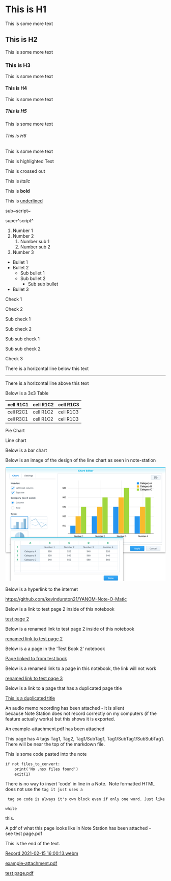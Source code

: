 # This is H1

This is some more text

## This is H2

This is some more text

### This is H3

This is some more text

#### This is H4

This is some more text

##### This is H5

This is some more text

###### This is H6

This is some more text

This is highlighted Text

This is crossed out

This is *italic*

This is **bold**

This is <u>underlined</u>

sub~script~

super^script^

1.  Number 1
2.  Number 2
    1.  Number sub 1
    2.  Number sub 2
3.  Number 3

-   Bullet 1
-   Bullet 2
    -   Sub bullet 1
    -   Sub bullet 2
        -   Sub sub bullet 
-   Bullet 3

Check 1

Check 2

Sub check 1

Sub check 2

Sub sub check 1

Sub sub check 2

Check 3

There is a horizontal line below this text

------------------------------------------------------------------------

There is a horizontal line above this text

Below is a 3x3 Table

| **cell R1C1** | **cell R1C2** | **cell R1C3** |
|---------------|---------------|---------------|
| cell R2C1     | cell R1C2     | cell R1C3     |
| cell R3C1     | cell R1C2     | cell R1C3     |

Pie Chart

Line chart

Below is a bar chart

Below is an image of the design of the line chart as seen in note-station

![ns_attach_image_787491613404344687.png](file_e79072f793f22434740e64e93cfe5926.png)

Below is a hyperlink to the internet

<https://github.com/kevindurston21/YANOM-Note-O-Matic>

Below is a link to test page 2 inside of this notebook

[test page 2](test%20page%202.md)

Below is a renamed link to test page 2 inside of this notebook

[renamed link to test page 2](test%20page%202.md)

Below is a a page in the 'Test Book 2' notebook

[Page linked to from test book](../Test%20Book%202/Page%20linked%20to%20from%20test%20book.md)

Below is a renamed link to a page in this notebook, the link will not work

[renamed link to test page 3](test%20page%203.md)

Below is a link to a page that has a duplicated page title

[This is a duplicated title](../Test%20Book%202/This%20is%20a%20duplicated%20title.md)

An audio memo recording has been attached - it is silent because Note Station does not record correctly on my computers (if the feature actually works) but this shows it is exported.

An example-attachment.pdf has been attached

This page has 4 tags Tag1, Tag2, Tag1/SubTag1, Tag1/SubTag1/SubSubTag1. There will be near the top of the markdown file.

This is some code pasted into the note

```
if not files_to_convert:
    print('No .nsx files found')
    exit(1)
```

There is no way to insert 'code' in line in a Note.  Note formatted HTML does not use the ` tag it just uses a `

     tag so code is always it's own block even if only one word. Just like

```
while
```

this.

A pdf of what this page looks like in Note Station has been attached - see test page.pdf

This is the end of the text.

[Record 2021-02-15 16:00:13.webm](file_6c4b828f227a096d3374599cae3f94ec.webm)

[example-attachment.pdf](file_c4ee8b831ad1188509c0f33f0c072af5.pdf)

[test page.pdf](file_27a9aadc878b718331794c8bc50a1b8c.pdf)